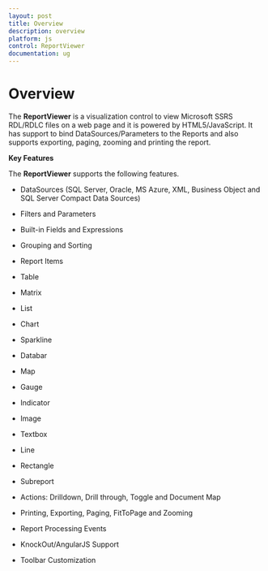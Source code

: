 ```yaml
---
layout: post
title: Overview
description: overview
platform: js
control: ReportViewer
documentation: ug
---
```


# Overview

The **ReportViewer** is a visualization control to view Microsoft SSRS RDL/RDLC files on a web page and it is powered by HTML5/JavaScript. It has support to bind DataSources/Parameters to the Reports and also supports exporting, paging, zooming and printing the report.

**Key Features**

The **ReportViewer** supports the following features.

* DataSources (SQL Server, Oracle, MS Azure, XML, Business Object and SQL Server Compact Data Sources)

* Filters and Parameters

* Built-in Fields and Expressions

* Grouping and Sorting

* Report Items

* Table

* Matrix

* List

* Chart

* Sparkline

* Databar

* Map

* Gauge

* Indicator

* Image

* Textbox

* Line

* Rectangle

* Subreport

* Actions: Drilldown, Drill through, Toggle and Document Map

* Printing, Exporting, Paging, FitToPage and Zooming

* Report Processing Events

* KnockOut/AngularJS Support

* Toolbar Customization



